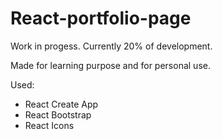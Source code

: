 # React-portfolio-page
Work in progess. Currently 20% of development.

Made for learning purpose and for personal use.

Used:
- React Create App
- React Bootstrap
- React Icons
